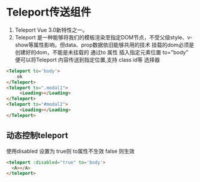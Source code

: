 # Teleport传送组件
1. Teleport Vue 3.0新特性之一。
2. Teleport 是一种能够将我们的模板渲染至指定DOM节点，不受父级style、v-show等属性影响，但data、prop数据依旧能够共用的技术
<red>挂载的dom必须是创建好的dom，不能是未挂载的</red>
通过to 属性 插入指定元素位置 to="body" 便可以将Teleport 内容传送到指定位置,支持 class id等 选择器
```html
<Teleport to='body'>
	ok
</Teleport>
<Teleport to=".modal1">
     <Loading></Loading>
</Teleport>
<Teleport to="#modal2">
     <Loading></Loading>
</Teleport>
```
## 动态控制teleport
使用disabled 设置为 true则 to属性不生效  false 则生效
```html
<teleport :disabled="true" to='body'>
  <A></A>
</teleport>
```